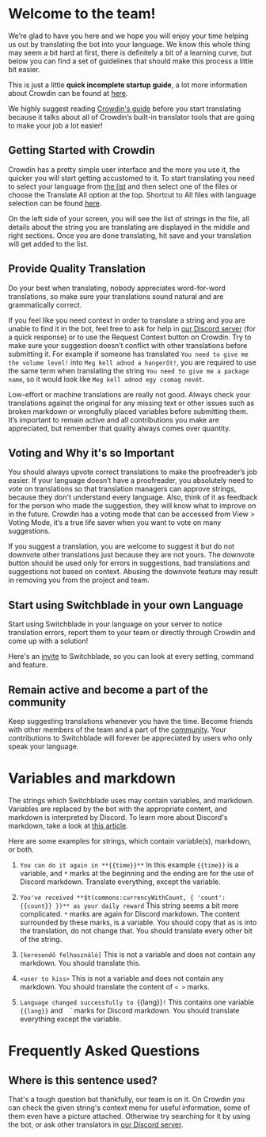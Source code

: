 # Welcome to the team!

We’re glad to have you here and we hope you will enjoy your time helping us out by translating the bot into your language. We know this whole thing may seem a bit hard at first, there is definitely a bit of a learning curve, but below you can find a set of guidelines that should make this process a little bit easier.

This is just a little **quick incomplete startup guide**, a lot more information about Crowdin can be found at [here](https://support.crowdin.com/crowdin-intro/).

We highly suggest reading [Crowdin's guide](https://support.crowdin.com/online-editor/) before you start translating because it talks about all of Crowdin’s built-in translator tools that are going to make your job a lot easier!

## Getting Started with Crowdin

Crowdin has a pretty simple user interface and the more you use it, the quicker you will start getting accustomed to it. To start translating you need to select your language from [the list](https://crowdin.com/project/switchblade) and then select one of the files or choose the Translate All option at the top. Shortcut to All files with language selection can be found [here](https://crowdin.com/translate/switchblade/all/en-).

On the left side of your screen, you will see the list of strings in the file, all details about the string you are translating are displayed in the middle and right sections. Once you are done translating, hit save and your translation will get added to the list.

## Provide Quality Translation

Do your best when translating, nobody appreciates word-for-word translations, so make sure your translations sound natural and are grammatically correct.

If you feel like you need context in order to translate a string and you are unable to find it in the bot, feel free to ask for help in [our Discord server](https://support.switchblade.xyz/) \(for a quick response\) or to use the Request Context button on Crowdin. Try to make sure your suggestion doesn’t conflict with other translations before submitting it. For example if someone has translated `You need to give me the volume level!` into `Meg kell adnod a hangerőt!`, you are required to use the same term when translating the string `You need to give me a package name`, so it would look like `Meg kell adnod egy csomag nevét`.

Low-effort or machine translations are really not good. Always check your translations against the original for any missing text or other issues such as broken markdown or wrongfully placed variables before submitting them. It’s important to remain active and all contributions you make are appreciated, but remember that quality always comes over quantity.

## Voting and Why it's so Important

You should always upvote correct translations to make the proofreader’s job easier. If your language doesn’t have a proofreader, you absolutely need to vote on translations so that translation managers can approve strings, because they don't understand every language. Also, think of it as feedback for the person who made the suggestion, they will know what to improve on in the future. Crowdin has a voting mode that can be accessed from View &gt; Voting Mode, it’s a true life saver when you want to vote on many suggestions.

If you suggest a translation, you are welcome to suggest it but do not downvote other translations just because they are not yours. The downvote button should be used only for errors in suggestions, bad translations and suggestions not based on context. Abusing the downvote feature may result in removing you from the project and team.

## Start using Switchblade in your own Language

Start using Switchblade in your language on your server to notice translation errors, report them to your team or directly through Crowdin and come up with a solution!

Here's an [invite](https://invite.switchblade.xyz/) to Switchblade, so you can look at every setting, command and feature.

## Remain active and become a part of the community

Keep suggesting translations whenever you have the time. Become friends with other members of the team and a part of the [community](http://switchblade.xyz/contributors). Your contributions to Switchblade will forever be appreciated by users who only speak your language.




# Variables and markdown

The strings which Switchblade uses may contain variables, and markdown. Variables are replaced by the bot with the appropriate content, and markdown is interpreted by Discord. To learn more about Discord's markdown, take a look at [this article](https://support.discordapp.com/hc/en-us/articles/210298617-Markdown-Text-101-Chat-Formatting-Bold-Italic-Underline-).

Here are some examples for strings, which contain variable(s), markdown, or both.

1. `You can do it again in **{{time}}**`
In this example `{{time}}` is a variable, and `*` marks at the beginning and the ending are for the use of Discord markdown. Translate everything, except the variable.

2. `You've received **$t(commons:currencyWithCount, { 'count': {{count}} })** as your daily reward`
This string seems a bit more complicated. `*` marks are again for Discord markdown. The content surrounded by these marks, is a variable. You should copy that as is into the translation, do not change that. You should translate every other bit of the string.

3. `[keresendő felhasználó]`
This is not a variable and does not contain any markdown. You should translate this.

4. `<user to kiss>`
This is not a variable and does not contain any markdown. You should translate the content of `< >` marks.

5. `Language changed successfully to `{{lang}}`!`
This contains one variable `{{lang}}` and ` ` ` marks for Discord markdown. You should translate everything except the variable.





# Frequently Asked Questions

## Where is this sentence used?

That's a tough question but thankfully, our team is on it. On Crowdin you can check the given string's context menu for useful information, some of them even have a picture attached. Otherwise try searching for it by using the bot, or ask other translators in [our Discord server](https://support.switchblade.xyz/).


